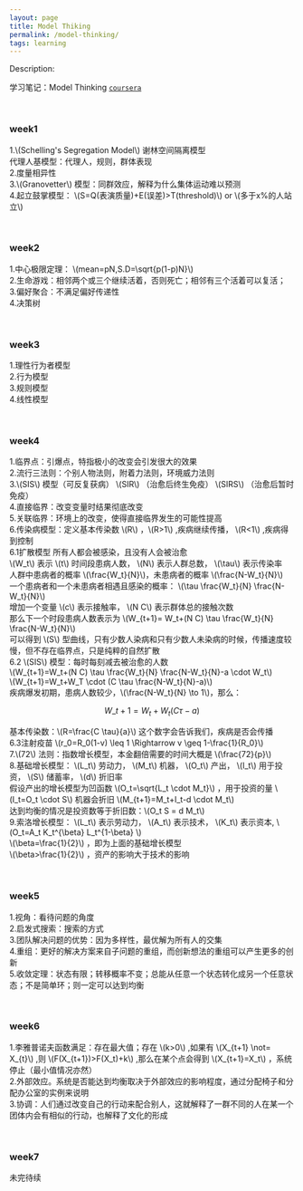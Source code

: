 ```yaml
---
layout: page
title: Model Thiking
permalink: /model-thinking/
tags: learning
---
```


Description:

学习笔记：Model Thinking [`coursera`](https://www.coursera.org/course/modelthinkingzh)    

<br>

### week1
1.\\(Schelling's Segregation Model\\) 谢林空间隔离模型    
代理人基模型：代理人，规则，群体表现    
2.度量相异性    
3.\\(Granovetter\\) 模型：同群效应，解释为什么集体运动难以预测    
4.起立鼓掌模型： \\(S=Q(表演质量)+E(误差)>T(threshold)\\) or \\(多于x%的人站立\\)    

<br>

### week2
1.中心极限定理： \\(mean=pN,S.D=\sqrt{p(1-p)N}\\)    
2.生命游戏：相邻两个或三个继续活着，否则死亡；相邻有三个活着可以复活；    
3.偏好聚合：不满足偏好传递性    
4.决策树    

<br>

### week3
1.理性行为者模型    
2.行为模型    
3.规则模型    
4.线性模型    

<br>

### week4
1.临界点：引爆点，特指极小的改变会引发很大的效果    
2.流行三法则：个别人物法则，附着力法则，环境威力法则    
3.\\(SIS\\) 模型（可反复获病） \\(SIR\\) （治愈后终生免疫）  \\(SIRS\\) （治愈后暂时免疫）    
4.直接临界：改变变量时结果彻底改变    
5.关联临界：环境上的改变，使得直接临界发生的可能性提高    
6.传染病模型：定义基本传染数 \\(R\\) ，\\(R>1\\) ,疾病继续传播， \\(R<1\\) ,疾病得到控制    
6.1扩散模型 所有人都会被感染，且没有人会被治愈    
 \\(W_t\\) 表示 \\(t\\) 时间段患病人数， \\(N\\) 表示人群总数， \\(\tau\\) 表示传染率    
人群中患病者的概率 \\(\frac{W_t}{N}\\)，未患病者的概率 \\(\frac{N-W_t}{N}\\)    
一个患病者和一个未患病者相遇且感染的概率： \\(\tau \frac{W_t}{N} \frac{N-W_t}{N}\\)    
增加一个变量 \\(c\\) 表示接触率， \\(N C\\) 表示群体总的接触次数    
那么下一个时段患病人数表示为 \\(W\_{t+1}= W_t+(N C) \tau \frac{W_t}{N} \frac{N-W_t}{N}\\)    
可以得到 \\(S\\) 型曲线，只有少数人染病和只有少数人未染病的时候，传播速度较慢，但不存在临界点，只是纯粹的自然扩散    
6.2 \\(SIS\\) 模型：每时每刻减去被治愈的人数    
\\(W\_{t+1}=W_t+(N C) \tau \frac{W_t}{N} \frac{N-W_t}{N}-a \cdot W_t\\)    
\\(W\_{t+1}=W_t+W_T \cdot (C \tau \frac{N-W_t}{N}-a)\\)    
疾病爆发初期，患病人数较少，\\(\frac{N-W_t}{N} \to 1\\)，那么：    

$$
W\_{t+1}=W_t+W_t(C \tau -a) 
$$

基本传染数：\\(R=\frac{C \tau}{a}\\) 这个数字会告诉我们，疾病是否会传播    
6.3注射疫苗 \\(r_0=R_0(1-v) \leq 1 \Rightarrow v \geq 1-\frac{1}{R_0}\\)    
7.\\(72\\) 法则：指数增长模型，本金翻倍需要的时间大概是 \\(\frac{72}{p}\\)    
8.基础增长模型： \\(L_t\\) 劳动力， \\(M_t\\) 机器， \\(O_t\\) 产出， \\(I_t\\) 用于投资， \\(S\\) 储蓄率， \\(d\\) 折旧率     
假设产出的增长模型为凹函数 \\(O_t=\sqrt{L_t \cdot M_t}\\) ，用于投资的量 \\(I_t=O_t \cdot S\\) 机器会折旧  \\(M_{t+1}=M_t+I_t-d \cdot M_t\\)    
达到均衡的情况是投资数等于折旧数：\\(O_t S = d M_t\\)    
9.索洛增长模型： \\(L_t\\) 表示劳动力， \\(A_t\\) 表示技术， \\(K_t\\) 表示资本, \\(O_t=A_t K_t^{\beta} L_t^{1-\beta} \\)    
\\(\beta=\frac{1}{2}\\) ，即为上面的基础增长模型    
\\(\beta>\frac{1}{2}\\) ，资产的影响大于技术的影响    

<br>

### week5
1.视角：看待问题的角度    
2.启发式搜索：搜索的方式    
3.团队解决问题的优势：因为多样性，最优解为所有人的交集    
4.重组：更好的解决方案来自子问题的重组，而创新想法的重组可以产生更多的创新    
5.收敛定理：状态有限；转移概率不变；总能从任意一个状态转化成另一个任意状态；不是简单环；则一定可以达到均衡    

<br>

### week6
1.李雅普诺夫函数满足：存在最大值；存在 \\(k>0\\) ,如果有 \\(X\_{t+1} \not= X_{t}\\) ,则 \\(F(X\_{t+1})>F(X_t)+k\\) ,那么在某个点会得到 \\(X\_{t+1}=X_t\\) ，系统停止（最小值情况亦然）     
2.外部效应。系统是否能达到均衡取决于外部效应的影响程度，通过分配椅子和分配办公室的实例来说明    
3.协调：人们通过改变自己的行动来配合别人，这就解释了一群不同的人在某一个团体内会有相似的行动，也解释了文化的形成    

<br>

### week7
未完待续

<br>
